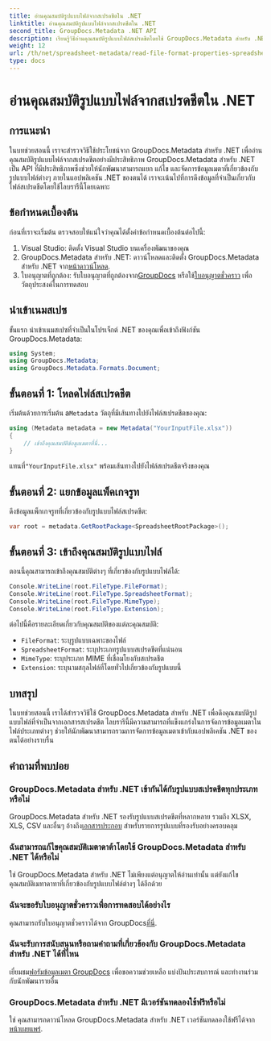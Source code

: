 ```yaml
---
title: อ่านคุณสมบัติรูปแบบไฟล์จากสเปรดชีตใน .NET
linktitle: อ่านคุณสมบัติรูปแบบไฟล์จากสเปรดชีตใน .NET
second_title: GroupDocs.Metadata .NET API
description: เรียนรู้วิธีอ่านคุณสมบัติรูปแบบไฟล์สเปรดชีตโดยใช้ GroupDocs.Metadata สำหรับ .NET เข้าถึงรูปแบบไฟล์ ประเภท MIME และอื่นๆ ด้วยการเรียก API แบบง่ายๆ
weight: 12
url: /th/net/spreadsheet-metadata/read-file-format-properties-spreadsheets/
type: docs
---
```

# อ่านคุณสมบัติรูปแบบไฟล์จากสเปรดชีตใน .NET

## การแนะนำ
ในบทช่วยสอนนี้ เราจะสำรวจวิธีใช้ประโยชน์จาก GroupDocs.Metadata สำหรับ .NET เพื่ออ่านคุณสมบัติรูปแบบไฟล์จากสเปรดชีตอย่างมีประสิทธิภาพ GroupDocs.Metadata สำหรับ .NET เป็น API ที่มีประสิทธิภาพซึ่งช่วยให้นักพัฒนาสามารถแยก แก้ไข และจัดการข้อมูลเมตาที่เกี่ยวข้องกับรูปแบบไฟล์ต่างๆ ภายในแอปพลิเคชัน .NET ของตนได้ เราจะเน้นไปที่การดึงข้อมูลที่จำเป็นเกี่ยวกับไฟล์สเปรดชีตโดยใช้ไลบรารีนี้โดยเฉพาะ
## ข้อกำหนดเบื้องต้น
ก่อนที่เราจะเริ่มต้น ตรวจสอบให้แน่ใจว่าคุณได้ตั้งค่าข้อกำหนดเบื้องต้นต่อไปนี้:
1. Visual Studio: ติดตั้ง Visual Studio บนเครื่องพัฒนาของคุณ
2.  GroupDocs.Metadata สำหรับ .NET: ดาวน์โหลดและติดตั้ง GroupDocs.Metadata สำหรับ .NET จาก[หน้าดาวน์โหลด](https://releases.groupdocs.com/metadata/net/).
3.  ใบอนุญาตที่ถูกต้อง: รับใบอนุญาตที่ถูกต้องจาก[GroupDocs](https://purchase.groupdocs.com/buy) หรือใช้[ใบอนุญาตชั่วคราว](https://purchase.groupdocs.com/temporary-license/) เพื่อวัตถุประสงค์ในการทดสอบ

## นำเข้าเนมสเปซ
ขั้นแรก นำเข้าเนมสเปซที่จำเป็นในโปรเจ็กต์ .NET ของคุณเพื่อเข้าถึงฟังก์ชัน GroupDocs.Metadata:
```csharp
using System;
using GroupDocs.Metadata;
using GroupDocs.Metadata.Formats.Document;
```
## ขั้นตอนที่ 1: โหลดไฟล์สเปรดชีต
 เริ่มต้นด้วยการเริ่มต้น a`Metadata` วัตถุที่มีเส้นทางไปยังไฟล์สเปรดชีตของคุณ:
```csharp
using (Metadata metadata = new Metadata("YourInputFile.xlsx"))
{
    // เข้าถึงคุณสมบัติข้อมูลเมตาที่นี่...
}
```
 แทนที่`"YourInputFile.xlsx"` พร้อมเส้นทางไปยังไฟล์สเปรดชีตจริงของคุณ
## ขั้นตอนที่ 2: แยกข้อมูลแพ็คเกจรูท
ดึงข้อมูลแพ็กเกจรูทที่เกี่ยวข้องกับรูปแบบไฟล์สเปรดชีต:
```csharp
var root = metadata.GetRootPackage<SpreadsheetRootPackage>();
```
## ขั้นตอนที่ 3: เข้าถึงคุณสมบัติรูปแบบไฟล์
ตอนนี้คุณสามารถเข้าถึงคุณสมบัติต่างๆ ที่เกี่ยวข้องกับรูปแบบไฟล์ได้:
```csharp
Console.WriteLine(root.FileType.FileFormat);
Console.WriteLine(root.FileType.SpreadsheetFormat);
Console.WriteLine(root.FileType.MimeType);
Console.WriteLine(root.FileType.Extension);
```
ต่อไปนี้คือรายละเอียดเกี่ยวกับคุณสมบัติของแต่ละคุณสมบัติ:
- `FileFormat`: ระบุรูปแบบเฉพาะของไฟล์
- `SpreadsheetFormat`: ระบุประเภทรูปแบบสเปรดชีตที่แน่นอน
- `MimeType`: ระบุประเภท MIME ที่เชื่อมโยงกับสเปรดชีต
- `Extension`: ระบุนามสกุลไฟล์ที่โดยทั่วไปเกี่ยวข้องกับรูปแบบนี้

## บทสรุป
ในบทช่วยสอนนี้ เราได้สำรวจวิธีใช้ GroupDocs.Metadata สำหรับ .NET เพื่อดึงคุณสมบัติรูปแบบไฟล์ที่จำเป็นจากเอกสารสเปรดชีต ไลบรารีนี้มีความสามารถที่แข็งแกร่งในการจัดการข้อมูลเมตาในไฟล์ประเภทต่างๆ ช่วยให้นักพัฒนาสามารถรวมการจัดการข้อมูลเมตาเข้ากับแอปพลิเคชัน .NET ของตนได้อย่างราบรื่น

## คำถามที่พบบ่อย
### GroupDocs.Metadata สำหรับ .NET เข้ากันได้กับรูปแบบสเปรดชีตทุกประเภทหรือไม่
 GroupDocs.Metadata สำหรับ .NET รองรับรูปแบบสเปรดชีตที่หลากหลาย รวมถึง XLSX, XLS, CSV และอื่นๆ อ้างถึง[เอกสารประกอบ](https://tutorials.groupdocs.com/metadata/net/) สำหรับรายการรูปแบบที่รองรับอย่างครอบคลุม
### ฉันสามารถแก้ไขคุณสมบัติเมตาดาต้าโดยใช้ GroupDocs.Metadata สำหรับ .NET ได้หรือไม่
ใช่ GroupDocs.Metadata สำหรับ .NET ไม่เพียงแต่อนุญาตให้อ่านเท่านั้น แต่ยังแก้ไขคุณสมบัติเมทาดาทาที่เกี่ยวข้องกับรูปแบบไฟล์ต่างๆ ได้อีกด้วย
### ฉันจะขอรับใบอนุญาตชั่วคราวเพื่อการทดสอบได้อย่างไร
 คุณสามารถรับใบอนุญาตชั่วคราวได้จาก GroupDocs[ที่นี่](https://purchase.groupdocs.com/temporary-license/).
### ฉันจะรับการสนับสนุนหรือถามคำถามที่เกี่ยวข้องกับ GroupDocs.Metadata สำหรับ .NET ได้ที่ไหน
 เยี่ยมชม[ฟอรัมข้อมูลเมตา GroupDocs](https://forum.groupdocs.com/c/metadata/14) เพื่อขอความช่วยเหลือ แบ่งปันประสบการณ์ และทำงานร่วมกับนักพัฒนารายอื่น
### GroupDocs.Metadata สำหรับ .NET มีเวอร์ชันทดลองใช้ฟรีหรือไม่
 ใช่ คุณสามารถดาวน์โหลด GroupDocs.Metadata สำหรับ .NET เวอร์ชันทดลองใช้ฟรีได้จาก[หน้าเผยแพร่](https://releases.groupdocs.com/).